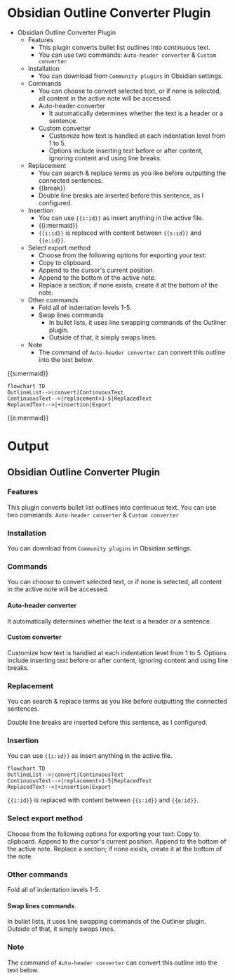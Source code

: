 # Obsidian Outline Converter Plugin

- Obsidian Outline Converter Plugin
	- Features
		- This plugin converts bullet list outlines into continuous text.
		- You can use two commands: `Auto-header converter` & `Custom converter`
	- Installation
		- You can download from `Community plugins` in Obsidian settings.
	- Commands
		- You can choose to convert selected text, or if none is selected, all content in the active note will be accessed.
		- Auto-header converter
			- It automatically determines whether the text is a header or a sentence.
		- Custom converter
			- Customize how text is handled at each indentation level from 1 to 5.
			- Options include inserting text before or after content, ignoring content and using line breaks.
	- Replacement
		- You can search & replace terms as you like before outputting the connected sentences.
		- {{break}}
		- Double line breaks are inserted before this sentence, as I configured.
	- Insertion
		- You can use `{{i:id}}` as insert anything in the active file.
		- {{i:mermaid}}
		- `{{i:id}}` is replaced with content between `{{s:id}}` and  `{{e:id}}`.
	- Select export method 
		- Choose from the following options for exporting your text:
		- Copy to clipboard.
		- Append to the cursor's current position.
		- Append to the bottom of the active note.
		- Replace a section; if none exists, create it at the bottom of the note.
	- Other commands
		- Fold all of indentation levels 1-5.
		- Swap lines commands
			- In bullet lists, it uses line swapping commands of the Outliner plugin.
			- Outside of that, it simply swaps lines.
	- Note
		- The command of `Auto-header converter`  can convert this outline into the text below. 

{{s:mermaid}}

```mermaid
flowchart TD
OutlineList-->|convert|ContinuousText
ContinuousText-->|replacement×1-5|ReplacedText
ReplacedText-->|+insertion|Export
```

{{e:mermaid}}
# Output


## Obsidian Outline Converter Plugin

### Features

This plugin converts bullet list outlines into continuous text. You can use two commands: `Auto-header converter` & `Custom converter` 

### Installation

You can download from `Community plugins` in Obsidian settings. 

### Commands

You can choose to convert selected text, or if none is selected, all content in the active note will be accessed. 

#### Auto-header converter

It automatically determines whether the text is a header or a sentence. 

#### Custom converter

Customize how text is handled at each indentation level from 1 to 5. Options include inserting text before or after content, ignoring content and using line breaks. 

### Replacement

You can search & replace terms as you like before outputting the connected sentences. 

 Double line breaks are inserted before this sentence, as I configured. 

### Insertion

You can use `{{i:id}}` as insert anything in the active file. 

```mermaid
flowchart TD
OutlineList-->|convert|ContinuousText
ContinuousText-->|replacement×1-5|ReplacedText
ReplacedText-->|+insertion|Export
```

`{{i:id}}` is replaced with content between `{{s:id}}` and  `{{e:id}}`.

### Select export method

Choose from the following options for exporting your text: Copy to clipboard. Append to the cursor's current position. Append to the bottom of the active note. Replace a section; if none exists, create it at the bottom of the note. 

### Other commands

Fold all of indentation levels 1-5. 

#### Swap lines commands

In bullet lists, it uses line swapping commands of the Outliner plugin. Outside of that, it simply swaps lines. 

### Note

The command of `Auto-header converter`  can convert this outline into the text below. 